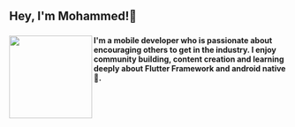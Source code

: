 <h2 align="left">Hey, I'm Mohammed!👋</h2>

###

<div align="left">
  <img align="left" height="150" src="https://i.imgflip.com/1zd330.jpg"  />
<h4>I'm a mobile developer who is passionate about encouraging others to get in the industry. I enjoy community building, content creation and learning deeply about Flutter Framework and android native🥑.</h4>
</div>





###
